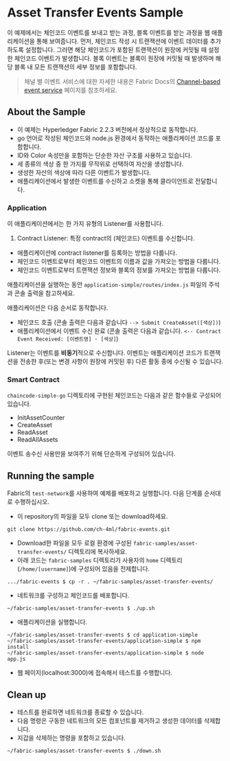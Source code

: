 # Asset Transfer Events Sample

이 예제에서는 체인코드 이벤트를 보내고 받는 과정, 블록 이벤트를 받는 과정을 웹 애플리케이션을 통해 보여줍니다.
먼저, 체인코드 작성 시 트랜잭션에 이벤트 데이터를 추가하도록 설정합니다.
그러면 해당 체인코드가 포함된 트랜잭션이 원장에 커밋될 때 설정한 체인코드 이벤트가 발생합니다. 블록 이벤트는 블록이 원장에 커밋될 때 발생하며 해당 블록 내 모든 트랜잭션의 세부 정보를 포함합니다.

> 채널 별 이벤트 서비스에 대한 자세한 내용은 Fabric Docs의
> [Channel-based event service](https://hyperledger-fabric.readthedocs.io/en/latest/peer_event_services.html) 페이지를 참조하세요.

## About the Sample

- 이 예제는 Hyperledger Fabric 2.2.3 버전에서 정상적으로 동작합니다.
- go 언어로 작성된 체인코드와 node.js 환경에서 동작하는 애플리케이션 코드를 포함합니다.
- ID와 Color 속성만을 포함하는 단순한 자산 구조를 사용하고 있습니다.
- 세 종류의 색상 중 한 가지를 무작위로 선택하여 자산을 생성합니다.
- 생성한 자산의 색상에 따라 다른 이벤트가 발생합니다.
- 애플리케이션에서 발생한 이벤트를 수신하고 소켓을 통해 클라이언트로 전달합니다.

### Application

이 애플리케이션에서는 한 가지 유형의 Listener를 사용합니다.

1. Contract Listener: 특정 contract의 (체인코드) 이벤트를 수신합니다.

- 애플리케이션에 contract listener를 등록하는 방법을 다룹니다.
- 체인코드 이벤트로부터 체인코드 이벤트의 이름과 값을 가져오는 방법을 다룹니다.
- 체인코드 이벤트로부터 트랜잭션 정보와 블록의 정보를 가져오는 방법을 다룹니다.

애플리케이션을 실행하는 동안 `application-simple/routes/index.js` 파일의 주석과 콘솔 출력을 참고하세요.

애플리케이션은 다음 순서로 동작합니다.

- 체인코드 호출 (콘솔 출력은 다음과 같습니다 `--> Submit CreateAsset([색상])`)
- 애플리케이션에서 이벤트 수신 완료 (콘솔 출력은 다음과 같습니다. `<-- Contract Event Received: [이벤트명] - [색상]`)

Listener는 이벤트를 <b>비동기</b>적으로 수신합니다. 이벤트는 애플리케이션 코드가 트랜잭션을 전송한 후(또는 변경 사항이 원장에 커밋된 후) 다른 활동 중에 수신될 수 있습니다.

### Smart Contract

`chaincode-simple-go` 디렉토리에 구현된 체인코드는 다음과 같은 함수들로 구성되어 있습니다.

- InitAssetCounter
- CreateAsset
- ReadAsset
- ReadAllAssets

이벤트 송수신 사용만을 보여주기 위해 단순하게 구성되어 있습니다.

## Running the sample

Fabric의 `test-network`를 사용하여 예제를 배포하고 실행합니다. 다음 단계를 순서대로 수행하십시오.

- 이 repository의 파일을 모두 clone 또는 download하세요.

```
git clone https://github.com/ch-4ml/fabric-events.git
```

- Download한 파일을 모두 로컬 환경에 구성된 `fabric-samples/asset-transfer-events/` 디렉토리에 복사하세요.
- 아래 코드는 `fabric-samples` 디렉토리가 사용자의 `home` 디렉토리 (`/home/[username]`)에 구성되어 있음을 전제합니다.

```
.../fabric-events $ cp -r . ~/fabric-samples/asset-transfer-events/
```

- 네트워크를 구성하고 체인코드를 배포합니다.

```
~/fabric-samples/asset-transfer-events $ ./up.sh
```

- 애플리케이션을 실행합니다.

```
~/fabric-samples/asset-transfer-events $ cd application-simple
~/fabric-samples/asset-transfer-events/application-simple $ npm install
~/fabric-samples/asset-transfer-events/application-simple $ node app.js
```

- 웹 페이지(localhost:3000)에 접속해서 테스트를 수행합니다.

## Clean up

- 테스트를 완료하면 네트워크를 종료할 수 있습니다.
- 다음 명령은 구동한 네트워크의 모든 컴포넌트를 제거하고 생성한 데이터를 삭제합니다.
- 지갑을 삭제하는 명령을 포함하고 있습니다.

```
~/fabric-samples/asset-transfer-events $ ./down.sh
```

